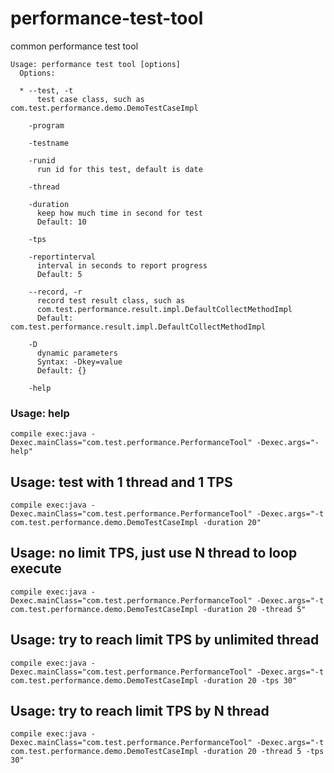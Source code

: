 # performance-test-tool
common performance test tool

```
Usage: performance test tool [options]
  Options:

  * --test, -t
      test case class, such as com.test.performance.demo.DemoTestCaseImpl

    -program
    
    -testname
    
    -runid
      run id for this test, default is date

    -thread
      
    -duration
      keep how much time in second for test
      Default: 10
      
    -tps

    -reportinterval
      interval in seconds to report progress
      Default: 5

    --record, -r
      record test result class, such as 
      com.test.performance.result.impl.DefaultCollectMethodImpl 
      Default: com.test.performance.result.impl.DefaultCollectMethodImpl
      
    -D
      dynamic parameters
      Syntax: -Dkey=value
      Default: {}
      
    -help

```

### Usage: help
```
compile exec:java -Dexec.mainClass="com.test.performance.PerformanceTool" -Dexec.args="-help"
```

## Usage: test with 1 thread and 1 TPS

```
compile exec:java -Dexec.mainClass="com.test.performance.PerformanceTool" -Dexec.args="-t com.test.performance.demo.DemoTestCaseImpl -duration 20"
```

## Usage: no limit TPS, just use N thread to loop execute

```
compile exec:java -Dexec.mainClass="com.test.performance.PerformanceTool" -Dexec.args="-t com.test.performance.demo.DemoTestCaseImpl -duration 20 -thread 5"
```

## Usage: try to reach limit TPS by unlimited thread
```
compile exec:java -Dexec.mainClass="com.test.performance.PerformanceTool" -Dexec.args="-t com.test.performance.demo.DemoTestCaseImpl -duration 20 -tps 30"
```

## Usage: try to reach limit TPS by N thread
```
compile exec:java -Dexec.mainClass="com.test.performance.PerformanceTool" -Dexec.args="-t com.test.performance.demo.DemoTestCaseImpl -duration 20 -thread 5 -tps 30"
```



